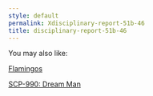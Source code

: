 ```yaml
---
style: default
permalink: Xdisciplinary-report-51b-46
title: disciplinary-report-51b-46
---
```

You may also like:

[Flamingos](http://scp-wiki.net/flamingos)

[SCP-990: Dream Man](http://scp-wiki.net/scp-990)
